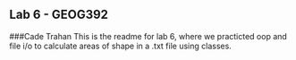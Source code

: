 ## Lab 6 - GEOG392
###Cade Trahan
This is the readme for lab 6, where we practicted oop and file i/o to calculate areas of shape in a .txt file using classes.
